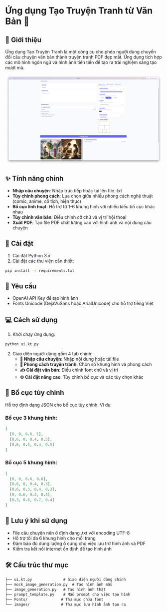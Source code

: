 # Ứng dụng Tạo Truyện Tranh từ Văn Bản 🎨

## 📝 Giới thiệu
Ứng dụng Tạo Truyện Tranh là một công cụ cho phép người dùng chuyển đổi câu chuyện văn bản thành truyện tranh PDF đẹp mắt. Ứng dụng tích hợp các mô hình ngôn ngữ và hình ảnh tiên tiến để tạo ra trải nghiệm sáng tạo mượt mà.

![ui.png](ui.png)

## ✨ Tính năng chính
- **Nhập câu chuyện**: Nhập trực tiếp hoặc tải lên file .txt
- **Tùy chỉnh phong cách**: Lựa chọn giữa nhiều phong cách nghệ thuật (comic, anime, cổ tích, hiện thực)
- **Bố cục linh hoạt**: Hỗ trợ từ 1-6 khung hình với nhiều kiểu bố cục khác nhau
- **Tùy chỉnh văn bản**: Điều chỉnh cỡ chữ và vị trí hội thoại
- **Xuất PDF**: Tạo file PDF chất lượng cao với hình ảnh và nội dung câu chuyện

## 🚀 Cài đặt
1. Cài đặt Python 3.x
2. Cài đặt các thư viện cần thiết:
```bash
pip install -r requirements.txt
```

## 🔑 Yêu cầu
- OpenAI API Key để tạo hình ảnh
- Fonts Unicode (DejaVuSans hoặc ArialUnicode) cho hỗ trợ tiếng Việt

## 💻 Cách sử dụng
1. Khởi chạy ứng dụng:
```bash
python ui.kt.py
```

2. Giao diện người dùng gồm 4 tab chính:
   - **📝 Nhập câu chuyện**: Nhập nội dung hoặc tải file
   - **🎨 Phong cách truyện tranh**: Chọn số khung hình và phong cách
   - **✍️ Cài đặt văn bản**: Điều chỉnh font chữ và vị trí
   - **⚙️ Cài đặt nâng cao**: Tùy chỉnh bố cục và các tùy chọn khác

## 📐 Bố cục tùy chỉnh
Hỗ trợ định dạng JSON cho bố cục tùy chỉnh. Ví dụ:

### Bố cục 3 khung hình:
```json
[
  [0, 0, 0.6, 1],
  [0.6, 0, 0.4, 0.5],
  [0.6, 0.5, 0.4, 0.5]
]
```

### Bố cục 5 khung hình:
```json
[
  [0, 0, 0.6, 0.6],
  [0.6, 0, 0.4, 0.3],
  [0.6, 0.3, 0.4, 0.3],
  [0, 0.6, 0.3, 0.4],
  [0.3, 0.6, 0.7, 0.4]
]
```

## 🎯 Lưu ý khi sử dụng
- File câu chuyện nên ở định dạng .txt với encoding UTF-8
- Hỗ trợ tối đa 6 khung hình cho mỗi trang
- Đảm bảo đủ dung lượng ổ cứng cho việc lưu trữ hình ảnh và PDF
- Kiểm tra kết nối internet ổn định để tạo hình ảnh

## 🛠️ Cấu trúc thư mục
```
├── ui.kt.py              # Giao diện người dùng chính
├── mock_image_generation.py  # Tạo hình ảnh mẫu
├── image_generation.py   # Tạo hình ảnh thật
├── prompt_template.py    # Mẫu prompt cho việc tạo hình
├── Fonts/               # Thư mục chứa font
└── images/              # Thư mục lưu hình ảnh tạo ra
```